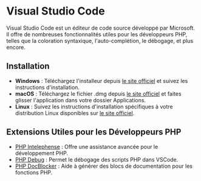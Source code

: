 # Visual Studio Code

Visual Studio Code est un éditeur de code source développé par Microsoft. Il offre de nombreuses fonctionnalités utiles pour les développeurs PHP, telles que la coloration syntaxique, l'auto-complétion, le débogage, et plus encore.

## Installation

- **Windows** : Téléchargez l'installeur depuis [le site officiel](https://code.visualstudio.com/) et suivez les instructions d'installation.
- **macOS** : Téléchargez le fichier .dmg depuis [le site officiel](https://code.visualstudio.com/) et faites glisser l'application dans votre dossier Applications.
- **Linux** : Suivez les instructions d'installation spécifiques à votre distribution Linux disponibles sur [le site officiel](https://code.visualstudio.com/).

## Extensions Utiles pour les Développeurs PHP

- [PHP Intelephense](https://marketplace.visualstudio.com/items?itemName=bmewburn.vscode-intelephense-client) : Offre une assistance avancée pour le développement PHP.
- [PHP Debug](https://marketplace.visualstudio.com/items?itemName=felixfbecker.php-debug) : Permet le débogage des scripts PHP dans VSCode.
- [PHP DocBlocker](https://marketplace.visualstudio.com/items?itemName=neilbrayfield.php-docblocker) : Aide à générer des blocs de documentation pour les fonctions PHP.

